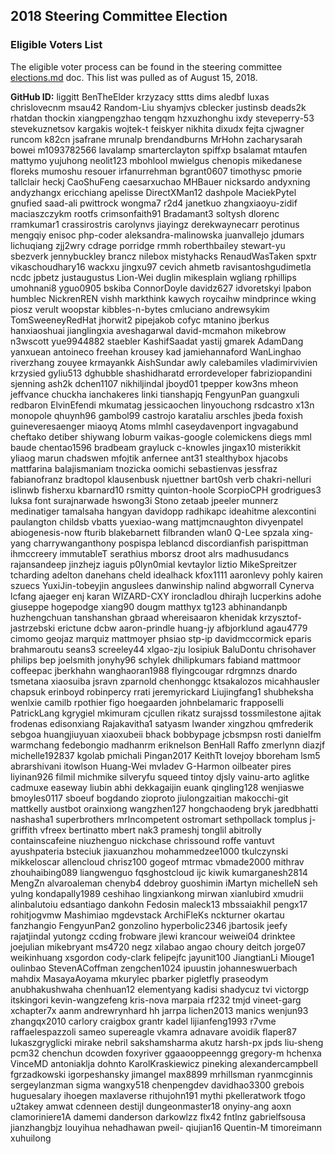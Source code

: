 ## 2018 Steering Committee Election
### Eligible Voters List

The eligible voter process can be found in the steering committee [elections.md](https://git.k8s.io/steering/elections.md) doc. This list was pulled as of August 15, 2018.

**GitHub ID:**
liggitt
BenTheElder
krzyzacy
sttts
dims
aledbf
luxas
chrislovecnm
msau42
Random-Liu
shyamjvs
cblecker
justinsb
deads2k
rhatdan
thockin
xiangpengzhao
tengqm
hzxuzhonghu
ixdy
steveperry-53
stevekuznetsov
kargakis
wojtek-t
feiskyer
nikhita
dixudx
fejta
cjwagner
runcom
k82cn
jsafrane
mrunalp
brendandburns
MrHohn
zacharysarah
bowei
m1093782566
lavalamp
smarterclayton
spiffxp
bsalamat
mtaufen
mattymo
yujuhong
neolit123
mbohlool
mwielgus
chenopis
mikedanese
floreks
mumoshu
resouer
irfanurrehman
bgrant0607
timothysc
pmorie
tallclair
heckj
CaoShuFeng
caesarxuchao
MHBauer
nicksardo
andyxning
andyzhangx
ericchiang
apelisse
DirectXMan12
dashpole
MaciekPytel
gnufied
saad-ali
pwittrock
wongma7
r2d4
janetkuo
zhangxiaoyu-zidif
maciaszczykm
rootfs
crimsonfaith91
Bradamant3
soltysh
dlorenc
rramkumar1
crassirostris
carolynvs
jiayingz
derekwaynecarr
perotinus
mengqiy
enisoc
php-coder
aleksandra-malinowska
juanvallejo
jdumars
lichuqiang
zjj2wry
cdrage
porridge
rmmh
roberthbailey
stewart-yu
sbezverk
jennybuckley
brancz
nilebox
mistyhacks
RenaudWasTaken
spxtr
vikaschoudhary16
wackxu
jingxu97
cevich
ahmetb
ravisantoshgudimetla
ncdc
jpbetz
justaugustus
Lion-Wei
duglin
mikesplain
wgliang
rphillips
umohnani8
yguo0905
bskiba
ConnorDoyle
davidz627
idvoretskyi
lpabon
humblec
NickrenREN
vishh
markthink
kawych
roycaihw
mindprince
wking
piosz
verult
woopstar
kibbles-n-bytes
cmluciano
andrewsykim
TomSweeneyRedHat
jhorwit2
pipejakob
cofyc
mtanino
jberkus
hanxiaoshuai
jianglingxia
aveshagarwal
david-mcmahon
mikebrow
n3wscott
yue9944882
staebler
KashifSaadat
yastij
gmarek
AdamDang
yanxuean
antoineco
freehan
krousey
kad
jamiehannaford
WanLinghao
riverzhang
zouyee
krmayankk
AishSundar
awly
calebamiles
vladimirvivien
krzysied
gyliu513
dghubble
shashidharatd
errordeveloper
fabriziopandini
sjenning
ash2k
dchen1107
nikhiljindal
jboyd01
tpepper
kow3ns
mheon
jeffvance
chuckha
ianchakeres
linki
tianshapjq
FengyunPan
guangxuli
redbaron
ElvinEfendi
mkumatag
jessicaochen
linyouchong
rsdcastro
x13n
monopole
qhuynh96
gambol99
castrojo
karataliu
arschles
jbeda
foxish
guineveresaenger
miaoyq
Atoms
mlmhl
caseydavenport
ingvagabund
cheftako
detiber
shiywang
loburm
vaikas-google
colemickens
diegs
mml
baude
chentao1596
bradbeam
grayluck
c-knowles
jingax10
misterikkit
yliaog
marun
chadswen
mfojtik
anfernee
ant31
stealthybox
hjacobs
mattfarina
balajismaniam
tnozicka
oomichi
sebastienvas
jessfraz
fabianofranz
bradtopol
klausenbusk
njuettner
bart0sh
verb
chakri-nelluri
islinwb
fisherxu
kbarnard10
rsmitty
quinton-hoole
ScorpioCPH
grodrigues3
luksa
font
surajnarwade
hswong3i
Stono
zetaab
jpeeler
munnerz
medinatiger
tamalsaha
hangyan
davidopp
radhikapc
ideahitme
alexcontini
paulangton
childsb
vbatts
yuexiao-wang
mattjmcnaughton
divyenpatel
abiogenesis-now
fturib
blakebarnett
filbranden
wlan0
Q-Lee
spzala
xing-yang
charrywanganthony
pospispa
leblancd
discordianfish
parispittman
ihmccreery
immutableT
serathius
mborsz
droot
alrs
madhusudancs
rajansandeep
jinzhejz
iaguis
p0lyn0mial
kevtaylor
liztio
MikeSpreitzer
tcharding
adelton
danehans
cheld
idealhack
kfox1111
aaronlevy
pohly
kairen
szuecs
YuxiJin-tobeyjin
anguslees
danwinship
nalind
abgworrall
Cynerva
lcfang
ajaeger
enj
karan
WIZARD-CXY
ironcladlou
dhirajh
lucperkins
adohe
giuseppe
hogepodge
xiang90
dougm
matthyx
tg123
abhinandanpb
huzhengchuan
tanshanshan
gbraad
whereisaaron
khenidak
krzysztof-jastrzebski
erictune
dcbw
aaron-prindle
huang-jy
afbjorklund
agau4779
cimomo
geojaz
marquiz
mattmoyer
phsiao
stp-ip
davidmccormick
eparis
brahmaroutu
seans3
screeley44
xlgao-zju
losipiuk
BaluDontu
chrisohaver
philips
bep
joelsmith
jonyhy96
schylek
dhilipkumars
fabiand
mattmoor
coffeepac
jberkhahn
wanghaoran1988
flyingcougar
rdrgmnzs
dnardo
tsmetana
xiaosuiba
jsravn
zparnold
chenhonggc
ktsakalozos
micahhausler
chapsuk
erinboyd
robinpercy
rrati
jeremyrickard
Liujingfang1
shubheksha
wenlxie
camilb
rpothier
figo
hoegaarden
johnbelamaric
frapposelli
PatrickLang
kgrygiel
mkimuram
cjcullen
rikatz
surajssd
tossmilestone
ajitak
frodenas
edisonxiang
Rajakavitha1
satyasm
lwander
xingzhou
qmfrederik
sebgoa
huangjiuyuan
xiaoxubeii
bhack
bobbypage
jcbsmpsn
rosti
danielfm
warmchang
fedebongio
madhanrm
eriknelson
BenHall
Raffo
zmerlynn
diazjf
michelle192837
kgolab
pmichali
Pingan2017
KeithTt
lovejoy
bboreham
lsm5
abrarshivani
itowlson
Huang-Wei
mvladev
G-Harmon
oilbeater
pires
liyinan926
filmil
michmike
silveryfu
squeed
tintoy
djsly
vainu-arto
aglitke
cadmuxe
easeway
liubin
abhi
dekkagaijin
euank
qingling128
wenjiaswe
bmoyles0117
sboeuf
bogdando
zioproto
jiulongzaitian
makocchi-git
mattkelly
austbot
orainxiong
wangzhen127
hongchaodeng
bryk
jaredbhatti
nashasha1
superbrothers
mrIncompetent
ostromart
sethpollack
tomplus
j-griffith
vfreex
bertinatto
mbert
nak3
prameshj
tonglil
abitrolly
containscafeine
niuzhenguo
nickchase
chrissound
roffe
vantuvt
ayushpateria
bsteciuk
jiaxuanzhou
mohammedzee1000
tkulczynski
mikkeloscar
allencloud
chrisz100
gogeof
mtrmac
vbmade2000
mithrav
zhouhaibing089
liangwenguo
fqsghostcloud
ijc
kiwik
kumarganesh2814
MengZn
alvaroaleman
chenyb4
ddebroy
guoshimin
iMartyn
michelleN
seh
yulng
kondapally1989
ceshihao
lingxiankong
mirwan
xianlubird
xmudrii
alinbalutoiu
edsantiago
dankohn
Fedosin
maleck13
mbssaiakhil
pengx17
rohitjogvmw
Mashimiao
mgdevstack
ArchiFleKs
nckturner
okartau
fanzhangio
FengyunPan2
gonzolino
hyperbolic2346
jbartosik
jeefy
rajatjindal
yutongz
ccding
frobware
jlewi
krancour
weiwei04
drinktee
joejulian
mikebryant
ms4720
negz
xilabao
angao
choury
deitch
jorge07
weikinhuang
xsgordon
cody-clark
felipejfc
jayunit100
JiangtianLi
Miouge1
oulinbao
StevenACoffman
zengchen1024
ipuustin
johanneswuerbach
mahdix
MasayaAoyama
mkurylec
pbarker
pigletfly
praseodym
anubhakushwaha
chenhuan12
elementyang
kadisi
shadycuz
tvi
victorgp
itskingori
kevin-wangzefeng
kris-nova
marpaia
rf232
tmjd
vineet-garg
xchapter7x
aanm
andrewrynhard
hh
jarrpa
lichen2013
manics
wenjun93
zhangqx2010
carlory
craigbox
grantr
kadel
lijianfeng1993
r7vme
raffaelespazzoli
sameo
supereagle
vkamra
adnavare
avoidik
flaper87
lukaszgryglicki
mirake
nebril
sakshamsharma
akutz
harsh-px
jpds
liu-sheng
pcm32
chenchun
dcowden
foxyriver
ggaaooppeenngg
gregory-m
hchenxa
VinceMD
antoniaklja
dohnto
KarolKraskiewicz
pineking
alexandercampbell
fgrzadkowski
igorpeshansky
jimangel
max8899
mrhillsman
ryanmcginnis
sergeylanzman
sigma
wangxy518
chenpengdev
davidhao3300
grebois
huguesalary
ihoegen
maxlaverse
rithujohn191
mythi
pkelleratwork
tfogo
u2takey
amwat
cdenneen
destijl
dungeonmaster18
onyiny-ang
aoxn
clamoriniere1A
damemi
danderson
darkowlzz
flx42
fntlnz
gabrielfsousa
jianzhangbjz
louyihua
nehadhawan
pweil-
qiujian16
Quentin-M
timoreimann
xuhuilong